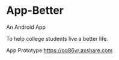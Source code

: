# App-Better
An Android App

To help college students live a better life.

App Prototype:https://oq86vr.axshare.com

